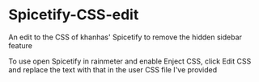 # Spicetify-CSS-edit
An edit to the CSS of khanhas' Spicetify to remove the hidden sidebar feature

To use open Spicetify in rainmeter and enable Enject CSS, click Edit CSS and replace the text with that in the user CSS file I've provided
